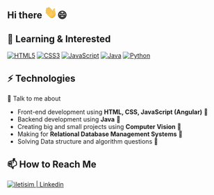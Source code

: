 ## Hi there <a target="_blank" rel="noopener noreferrer" href="https://raw.githubusercontent.com/ABSphreak/ABSphreak/master/gifs/Hi.gif"><img src="https://raw.githubusercontent.com/ABSphreak/ABSphreak/master/gifs/Hi.gif" width="30px" style="max-width:100%;"></a>😄

## 🔭 Learning & Interested 

<p><a target="_blank" rel="noopener noreferrer" href="https://camo.githubusercontent.com/7f885612ba487d91af549cb394002191018f13fd32d921e7c8b0df27d96c9270/68747470733a2f2f696d672e736869656c64732e696f2f62616467652f68746d6c352d6344313f7374796c653d666f722d7468652d6261646765266c6f676f3d68746d6c35266c6f676f436f6c6f723d45463746314126636f6c6f723d324232413239"><img src="https://camo.githubusercontent.com/7f885612ba487d91af549cb394002191018f13fd32d921e7c8b0df27d96c9270/68747470733a2f2f696d672e736869656c64732e696f2f62616467652f68746d6c352d6344313f7374796c653d666f722d7468652d6261646765266c6f676f3d68746d6c35266c6f676f436f6c6f723d45463746314126636f6c6f723d324232413239" alt="HTML5" data-canonical-src="https://img.shields.io/badge/html5-cD1?style=for-the-badge&amp;logo=html5&amp;logoColor=EF7F1A&amp;color=2B2A29" style="max-width:100%;"></a>
<a target="_blank" rel="noopener noreferrer" href="https://camo.githubusercontent.com/0316dc835d282867266e750f08ac21ca3b9a10e462e6bb9088e2ef3755bda8d7/68747470733a2f2f696d672e736869656c64732e696f2f62616467652f637373332d6344313f7374796c653d666f722d7468652d6261646765266c6f676f3d63737333266c6f676f436f6c6f723d45463746314126636f6c6f723d324232413239"><img src="https://camo.githubusercontent.com/0316dc835d282867266e750f08ac21ca3b9a10e462e6bb9088e2ef3755bda8d7/68747470733a2f2f696d672e736869656c64732e696f2f62616467652f637373332d6344313f7374796c653d666f722d7468652d6261646765266c6f676f3d63737333266c6f676f436f6c6f723d45463746314126636f6c6f723d324232413239" alt="CSS3" data-canonical-src="https://img.shields.io/badge/css3-cD1?style=for-the-badge&amp;logo=css3&amp;logoColor=EF7F1A&amp;color=2B2A29" style="max-width:100%;"></a>
<a target="_blank" rel="noopener noreferrer" href="https://camo.githubusercontent.com/ad5f446eef9986a700da0039a6b6220d670ce3cbe79eae68a02ecc12ae25e7ce/68747470733a2f2f696d672e736869656c64732e696f2f62616467652f6a6176617363726970742d6344313f7374796c653d666f722d7468652d6261646765266c6f676f3d6a617661736372697074266c6f676f436f6c6f723d45463746314126636f6c6f723d324232413239"><img src="https://camo.githubusercontent.com/ad5f446eef9986a700da0039a6b6220d670ce3cbe79eae68a02ecc12ae25e7ce/68747470733a2f2f696d672e736869656c64732e696f2f62616467652f6a6176617363726970742d6344313f7374796c653d666f722d7468652d6261646765266c6f676f3d6a617661736372697074266c6f676f436f6c6f723d45463746314126636f6c6f723d324232413239" alt="JavaScript" data-canonical-src="https://img.shields.io/badge/javascript-cD1?style=for-the-badge&amp;logo=javascript&amp;logoColor=EF7F1A&amp;color=2B2A29" style="max-width:100%;"></a>
<a target="_blank" rel="noopener noreferrer" href="https://camo.githubusercontent.com/4429ef2da650c2245bf274e901ab095fbddc37fdbb28b7106526a5d1ba630c82/68747470733a2f2f696d672e736869656c64732e696f2f62616467652f6a6176612d6344313f7374796c653d666f722d7468652d6261646765266c6f676f3d6a617661266c6f676f436f6c6f723d45463746314126636f6c6f723d324232413239"><img src="https://camo.githubusercontent.com/4429ef2da650c2245bf274e901ab095fbddc37fdbb28b7106526a5d1ba630c82/68747470733a2f2f696d672e736869656c64732e696f2f62616467652f6a6176612d6344313f7374796c653d666f722d7468652d6261646765266c6f676f3d6a617661266c6f676f436f6c6f723d45463746314126636f6c6f723d324232413239" alt="Java" data-canonical-src="https://img.shields.io/badge/java-cD1?style=for-the-badge&amp;logo=java&amp;logoColor=EF7F1A&amp;color=2B2A29" style="max-width:100%;"></a>
<a target="_blank" rel="noopener noreferrer" href="https://camo.githubusercontent.com/53565dea824952e7eccae630ca0d2888684ac96e58628a3db251d78300d0ee62/68747470733a2f2f696d672e736869656c64732e696f2f62616467652f707974686f6e2d6344313f7374796c653d666f722d7468652d6261646765266c6f676f3d707974686f6e266c6f676f436f6c6f723d45463746314126636f6c6f723d324232413239"><img src="https://camo.githubusercontent.com/53565dea824952e7eccae630ca0d2888684ac96e58628a3db251d78300d0ee62/68747470733a2f2f696d672e736869656c64732e696f2f62616467652f707974686f6e2d6344313f7374796c653d666f722d7468652d6261646765266c6f676f3d707974686f6e266c6f676f436f6c6f723d45463746314126636f6c6f723d324232413239" alt="Python" data-canonical-src="https://img.shields.io/badge/python-cD1?style=for-the-badge&amp;logo=python&amp;logoColor=EF7F1A&amp;color=2B2A29" style="max-width:100%;"></a></p>

## ⚡ Technologies
💬 Talk to me about
- Front-end development using **HTML, CSS, JavaScript (Angular)** 🌱
- Backend development using **Java** 🌱
- Creating big and small projects using **Computer Vision** 🌱
- Making for **Relational Database Management Systems** 🌱
- Solving Data structure and algorithm questions 🌱

## 📫 How to Reach Me

<a href="https://tr.linkedin.com/in/kubranurbayindir" rel="nofollow"> <img alt="iletisim | Linkedin" src="https://camo.githubusercontent.com/72b128193842d9364c102e46a7c32b928493bbc816fb0a6a248add090df1a48f/68747470733a2f2f696d672e736869656c64732e696f2f62616467652f6c696e6b6564696e2d3242324132392e7376673f7374796c653d666f722d7468652d6261646765266c6f676f3d6c696e6b6564696e266c6f676f436f6c6f723d454637463141" data-canonical-src="https://img.shields.io/badge/linkedin-2B2A29.svg?style=for-the-badge&amp;logo=linkedin&amp;logoColor=EF7F1A" style="max-width:100%;"></a>
<!--
**kubranurbayindir/kubranurbayindir** is a ✨ _special_ ✨ repository because its `README.md` (this file) appears on your GitHub profile.

Here are some ideas to get you started:

- 🔭 I’m currently working on ...
- 🌱 I’m currently learning ...
- 👯 I’m looking to collaborate on ...
- 🤔 I’m looking for help with ...
- 💬 Ask me about ...
- 📫 How to reach me: ...
- 😄 Pronouns: ...
- ⚡ Fun fact: ...
-->
